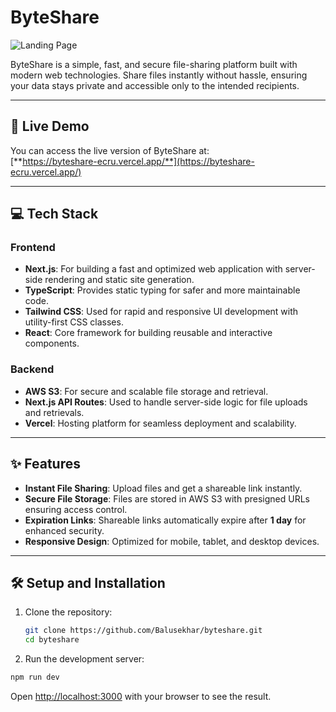 # ByteShare

![Landing Page](https://byteshare-ecru.vercel.app/landingpage.png)

ByteShare is a simple, fast, and secure file-sharing platform built with modern web technologies. Share files instantly without hassle, ensuring your data stays private and accessible only to the intended recipients.

---

## 🚀 **Live Demo**

You can access the live version of ByteShare at:  
[**https://byteshare-ecru.vercel.app/**](https://byteshare-ecru.vercel.app/)

---

## 💻 **Tech Stack**

### **Frontend**
- **Next.js**: For building a fast and optimized web application with server-side rendering and static site generation.
- **TypeScript**: Provides static typing for safer and more maintainable code.
- **Tailwind CSS**: Used for rapid and responsive UI development with utility-first CSS classes.
- **React**: Core framework for building reusable and interactive components.

### **Backend**
- **AWS S3**: For secure and scalable file storage and retrieval.
- **Next.js API Routes**: Used to handle server-side logic for file uploads and retrievals.
- **Vercel**: Hosting platform for seamless deployment and scalability.

---

## ✨ **Features**

- **Instant File Sharing**: Upload files and get a shareable link instantly.
- **Secure File Storage**: Files are stored in AWS S3 with presigned URLs ensuring access control.
- **Expiration Links**: Shareable links automatically expire after **1 day** for enhanced security.
- **Responsive Design**: Optimized for mobile, tablet, and desktop devices.


---

## 🛠️ **Setup and Installation**

1. Clone the repository:
   ```bash
   git clone https://github.com/Balusekhar/byteshare.git
   cd byteshare
2. Run the development server:

```bash
npm run dev
```

Open [http://localhost:3000](http://localhost:3000) with your browser to see the result.